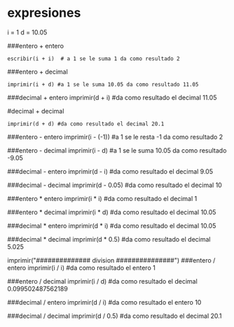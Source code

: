 # expresiones

i = 1
d = 10.05


###entero + entero
```
escribir(i + i)  # a 1 se le suma 1 da como resultado 2
```

###entero + decimal
```
imprimir(i + d) #a 1 se le suma 10.05 da como resultado 11.05
```

###decimal + entero
imprimir(d + i) #da como resultado el decimal 11.05

#decimal + decimal
```
imprimir(d + d) #da como resultado el decimal 20.1
```


###entero - entero
imprimir(i - (-1))  #a 1 se le resta -1 da como resultado 2

###entero - decimal
imprimir(i - d) #a 1 se le suma 10.05 da como resultado -9.05

###decimal - entero
imprimir(d - i) #da como resultado el decimal 9.05

###decimal - decimal
imprimir(d - 0.05) #da como resultado el decimal 10


###entero * entero
imprimir(i * i) #da como resultado el decimal 1

###entero * decimal
imprimir(i * d) #da como resultado el decimal 10.05

###decimal * entero
imprimir(d * i) #da como resultado el decimal 10.05

###decimal * decimal
imprimir(d * 0.5) #da como resultado el decimal 5.025

imprimir("############## division ###############")
###entero / entero
imprimir(i / i) #da como resultado el entero 1

###entero / decimal
imprimir(i / d) #da como resultado el decimal 0.099502487562189

###decimal / entero
imprimir(d / i) #da como resultado el entero 10

###decimal / decimal
imprimir(d / 0.5) #da como resultado el decimal 20.1